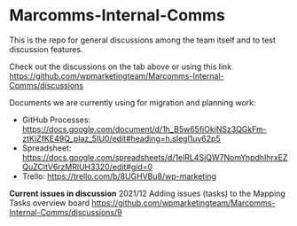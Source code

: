 # Marcomms-Internal-Comms
This is the repo for general discussions among the team itself and to test discussion features.

Check out the discussions on the tab above or using this link https://github.com/wpmarketingteam/Marcomms-Internal-Comms/discussions


Documents we are currently using for migration and planning work:

- GitHub Processes: https://docs.google.com/document/d/1h_B5w65fiOkiNSz3QGkFm-ztKiZfKE49Q_pIaz_5IU0/edit#heading=h.slegl1uy62p5
- Spreadsheet: https://docs.google.com/spreadsheets/d/1elRL4SiQW7NomYnpdhIhrxEZQuZCltV6rzMRlUH3320/edit#gid=0 
- Trello: https://trello.com/b/8UGHVBu8/wp-marketing


**Current issues in discussion**
2021/12 Adding issues (tasks) to the Mapping Tasks overview board https://github.com/wpmarketingteam/Marcomms-Internal-Comms/discussions/9
